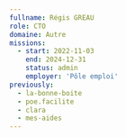 ```yaml
---
fullname: Régis GREAU
role: CTO
domaine: Autre
missions:
  - start: 2022-11-03
    end: 2024-12-31
    status: admin
    employer: 'Pôle emploi'
previously:
  - la-bonne-boite
  - poe.facilite
  - clara
  - mes-aides
---
```



